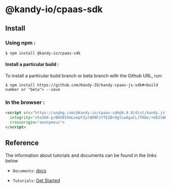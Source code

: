 # @kandy-io/cpaas-sdk

## Install

### Using npm :

`$ npm install @kandy-io/cpaas-sdk`

#### Install a particular build :

To install a particular build branch or beta branch with the Github URL, run:

`$ npm install https://github.com/Kandy-IO/kandy-cpaas-js-sdk#<build number or "beta"> --save`

### In the browser :
```html
<script src="https://unpkg.com/@kandy-io/cpaas-sdk@4.8.0/dist/kandy.js"
  integrity="sha384-p/BHVDIXmLoepFZyrQONFzYTE2B+9glLwAgaCLJT8De/+U62sW0u4F02BtivYJK9"
  crossorigin="anonymous">
</script>
```
## Reference

The information about tutorials and documents can be found in the links below

* `Documents`: [docs](https://kandy-io.github.io/kandy-cpaas-js-sdk/docs)

* `Tutorials`: [Get Started](https://Kandy-IO.github.io/kandy-cpaas-js-sdk/tutorials/?KANDY=Kandy&KANDYFQDN=oauth-cpaas.att.com#/Get%20Started)
